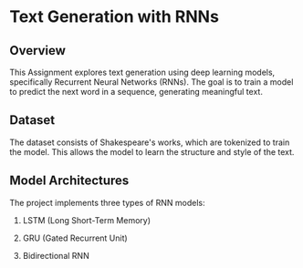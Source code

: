 # Text Generation with RNNs

## Overview
This Assignment explores text generation using deep learning models, specifically Recurrent Neural Networks (RNNs). The goal is to train a model to predict the next word in a sequence, generating meaningful text.

## Dataset

The dataset consists of Shakespeare's works, which are tokenized to train the model. This allows the model to learn the structure and style of the text.

## Model Architectures

The project implements three types of RNN models:

1. LSTM (Long Short-Term Memory)

2. GRU (Gated Recurrent Unit)

3. Bidirectional RNN

